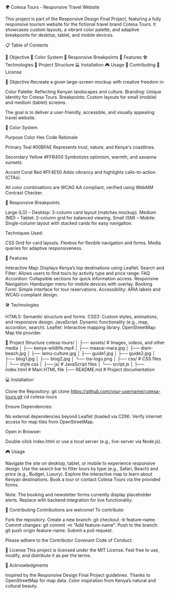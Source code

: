 🌍 Cotesa Tours - Responsive Travel Website

This project is part of the Responsive Design Final Project, featuring a fully responsive tourism website for the fictional travel brand Cotesa Tours. It showcases custom layouts, a vibrant color palette, and adaptive breakpoints for desktop, tablet, and mobile devices.

📋 Table of Contents

🎯 Objective
🎨 Color System
📱 Responsive Breakpoints
🚀 Features
🛠 Technologies
📁 Project Structure
💻 Installation
🎮 Usage
🤝 Contributing
📜 License


🎯 Objective
Recreate a given large-screen mockup with creative freedom in:

Color Palette: Reflecting Kenyan landscapes and culture.
Branding: Unique identity for Cotesa Tours.
Breakpoints: Custom layouts for small (mobile) and medium (tablet) screens.

The goal is to deliver a user-friendly, accessible, and visually appealing travel website.

🎨 Color System



Purpose
Color
Hex Code
Rationale



Primary
Teal
#00BFAE
Represents trust, nature, and Kenya's coastlines.


Secondary
Yellow
#FFB400
Symbolizes optimism, warmth, and savanna sunsets.


Accent
Coral Red
#FF4E50
Adds vibrancy and highlights calls-to-action (CTAs).



All color combinations are WCAG AA compliant, verified using WebAIM Contrast Checker.


📱 Responsive Breakpoints

Large (LG) – Desktop: 3-column card layout (matches mockup).
Medium (MD) – Tablet: 2-column grid for balanced viewing.
Small (SM) – Mobile: Single-column layout with stacked cards for easy navigation.

Techniques Used:

CSS Grid for card layouts.
Flexbox for flexible navigation and forms.
Media queries for adaptive responsiveness.


🚀 Features

Interactive Map: Displays Kenya’s top destinations using Leaflet.
Search and Filter: Allows users to find tours by activity type and price range.
FAQ Accordion: Collapsible sections for quick information access.
Responsive Navigation: Hamburger menu for mobile devices with overlay.
Booking Form: Simple interface for tour reservations.
Accessibility: ARIA labels and WCAG-compliant design.


🛠 Technologies

HTML5: Semantic structure and forms.
CSS3: Custom styles, animations, and responsive design.
JavaScript: Dynamic functionality (e.g., map, accordion, search).
Leaflet: Interactive mapping library.
OpenStreetMap: Map tile provider.


📁 Project Structure
cotesa-tours/
│
├── assets/              # Images, videos, and other media
│   ├── kenya-wildlife.mp4
│   ├── maasai-mara.jpg
│   ├── diani-beach.jpg
│   ├── lamu-culture.jpg
│   ├── guide1.jpg
│   ├── guide2.jpg
│   ├── blog1.jpg
│   ├── blog2.jpg
│   └── tra-logo.png
│
├── css/                 # CSS files
│   └── style.css
│
├── js/                  # JavaScript files
│   └── script.js
│
├── index.html           # Main HTML file
├── README.md            # Project documentation


💻 Installation

Clone the Repository:
git clone https://github.com/your-username/cotesa-tours.git
cd cotesa-tours


Ensure Dependencies:

No external dependencies beyond Leaflet (loaded via CDN).
Verify internet access for map tiles from OpenStreetMap.


Open in Browser:

Double-click index.html or use a local server (e.g., live-server via Node.js).




🎮 Usage

Navigate the site on desktop, tablet, or mobile to experience responsive design.
Use the search bar to filter tours by type (e.g., Safari, Beach) and price (e.g., Budget, Luxury).
Explore the interactive map to learn about Kenyan destinations.
Book a tour or contact Cotesa Tours via the provided forms.

Note: The booking and newsletter forms currently display placeholder alerts. Replace with backend integration for live functionality.

🤝 Contributing
Contributions are welcome! To contribute:

Fork the repository.
Create a new branch: git checkout -b feature-name.
Commit changes: git commit -m "Add feature-name".
Push to the branch: git push origin feature-name.
Submit a pull request.

Please adhere to the Contributor Covenant Code of Conduct.

📜 License
This project is licensed under the MIT License. Feel free to use, modify, and distribute it as per the terms.

🙌 Acknowledgments

Inspired by the Responsive Design Final Project guidelines.
Thanks to OpenStreetMap for map data.
Color inspiration from Kenya’s natural and cultural beauty.